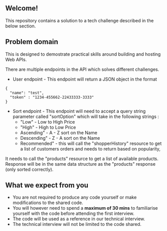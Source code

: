 ## Welcome!

This repository contains a solution to a tech challenge described in the below section.  

## Problem domain 

This is designed to demostrate practical skills around building and hosting Web APIs. 

There are multiple endpoints in the API which solves different challenges. 

* User endpoint - This endpoint will return a JSON object in the format 
```
{
  "name": "test", 
  "token" : "1234-455662-22433333-3333"
}
```
* Sort endpoint - This endpoint will need to accept a query string parameter called "sortOption" which will take in the following strings : 
  - "Low" - Low to High Price
  - "High" - High to Low Price
  - Ascending" - A - Z sort on the Name
  - Descending" - Z - A sort on the Name
  - Recommended" - this will call the "shopperHistory" resource to get a list of customers orders and needs to return based on popularity,

It needs to call the "products" resource to get a list of available products. 
Response will be in the same data structure as the "products" response (only sorted correctly). 

## What we expect from you 

* You are not required to produce any code yourself or make modifications to the shared code. 
* You will however need to spend a **maximum of 30 mins** to familiarise yourself with the code before attending the first interview. 
* The code will be used as a reference in our technical interview. 
* The technical interview will not be limited to the code shared.

